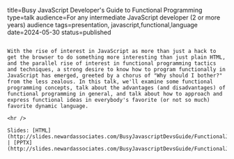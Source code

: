 title=Busy JavaScript Developer's Guide to Functional Programming
type=talk
audience=For any intermediate JavaScript developer (2 or more years) audience
tags=presentation, javascript,functional,language
date=2024-05-30
status=published
~~~~~~

With the rise of interest in JavaScript as more than just a hack to get the browser to do something more interesting than just plain HTML, and the parallel rise of interest in functional programming tactics and techniques, a strong desire to know how to program functionally in JavaScript has emerged, greeted by a chorus of "Why should I bother?" from the less zealous. In this talk, we'll examine some functional programming concepts, talk about the advantages (and disadvantages) of functional programming in general, and talk about how to approach and express functional ideas in everybody's favorite (or not so much) favorite dynamic language.
    
<hr />

Slides: [HTML](http://slides.newardassociates.com/BusyJavascriptDevsGuide/FunctionalJS.html) | [PPTX](http://slides.newardassociates.com/BusyJavascriptDevsGuide/FunctionalJS.pptx)
